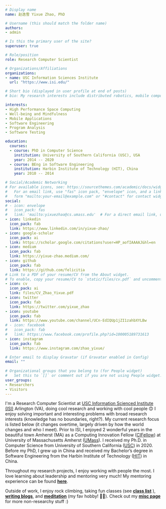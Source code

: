 ```yaml
---
# Display name
name: 赵逸雪 Yixue Zhao, PhD

# Username (this should match the folder name)
authors:
- admin

# Is this the primary user of the site?
superuser: true

# Role/position
role: Research Computer Scientist

# Organizations/Affiliations
organizations:
- name: USC Information Sciences Institute
  url: "https://www.isi.edu/"

# Short bio (displayed in user profile at end of posts)
# bio: My research interests include distributed robotics, mobile computing and programmable matter.

interests:
- High Performance Space Computing
- Well-being and Mindfulness
- Mobile Applications
- Software Engineering
- Program Analysis
- Software Testing

education:
  courses:
  - course: PhD in Computer Science
    institution: University of Southern California (USC), USA
    year: 2014 -- 2020
  - course: BEng in Software Engineering
    institution: Harbin Institute of Technology (HIT), China
    year: 2010 -- 2014

# Social/Academic Networking
# For available icons, see: https://sourcethemes.com/academic/docs/widgets/#icons
#   For an email link, use "fas" icon pack, "envelope" icon, and a link in the
#   form "mailto:your-email@example.com" or "#contact" for contact widget.
social:
# - icon: envelope
#   icon_pack: fas
#   link: 'mailto:yixuezhao@cs.umass.edu'  # For a direct email link, use "mailto:test@example.org".
- icon: linkedin
  icon_pack: fab
  link: https://www.linkedin.com/in/yixue-zhao/
- icon: google-scholar
  icon_pack: ai
  link: https://scholar.google.com/citations?user=HP_aofIAAAAJ&hl=en
- icon: medium
  icon_pack: fab
  link: https://yixue-zhao.medium.com/
- icon: github
  icon_pack: fab
  link: https://github.com/felicitia
# Link to a PDF of your resume/CV from the About widget.
# To enable, copy your resume/CV to `static/files/cv.pdf` and uncomment the # lines below.  
- icon: cv
  icon_pack: ai
  link: files/CV_Zhao_Yixue.pdf
- icon: twitter
  icon_pack: fab
  link: https://twitter.com/yixue_zhao
- icon: youtube
  icon_pack: fab
  link: https://www.youtube.com/channel/UCn-EdIQUp1jZI1zahbXYLBw
# - icon: facebook
#   icon_pack: fab
#   link: https://www.facebook.com/profile.php?id=100005189731613
- icon: instagram
  icon_pack: fab
  link: https://www.instagram.com/zhao_yixue/

# Enter email to display Gravatar (if Gravatar enabled in Config)
email: ""
  
# Organizational groups that you belong to (for People widget)
#   Set this to `[]` or comment out if you are not using People widget.  
user_groups:
- Researchers
- Visitors
---
```

<!-- **I'm on the job market for research positions in industry (CV [here](files/CV_Zhao_Yixue.pdf))! If you love your team and you have openings, let's talk! :) My email: felicity.yixue [AT] gmail.com** -->

I'm a Research Computer Scientist at [USC Information Scienced Institute (ISI)](https://www.isi.edu/) Arlington (VA), doing cool research and working with cool people 😊 I enjoy solving important and interesting problems with broad research interests (knowledge has no boundaries, right?). My current research focus is listed below (it changes overtime, largely driven by how the world changes and who I meet). Prior to ISI, I enjoyed 2 wonderful years in the beautiful town Amherst (MA) as a Computing Innovation Fellow ([CIFellow](https://cifellows2020.org/2020-class/)) at University of Massachusetts Amherst ([UMass](https://www.cics.umass.edu/)). I received my Ph.D. in Computer Science from University of Southern California ([USC](https://www.cs.usc.edu/)) in 2020. Before my PhD, I grew up in China and received my Bachelor’s degree in Software Engineering from the Harbin Institute of Technology ([HIT](http://en.hit.edu.cn/)) in China.

Throughout my research projects, I enjoy working with people the most. I love learning about leadership and mentoring very much! My mentoring experience can be found [**here**](mentoring/).

Outside of work, I enjoy rock climbing, taking fun classes (see [**class list**](classes/) ), [**writing blogs**](https://medium.com/@yixue-zhao), and [**meditation**](https://yixue-zhao.medium.com/how-i-sit-for-8-hours-in-meditation-3906645aa80c?source=friends_link&sk=a017e657ea8b61ce102fb8f66504fdcc) (my fav hobby! 🧘‍♀️). Check out my [**misc page**](misc/) for more non-researchy stuff :)